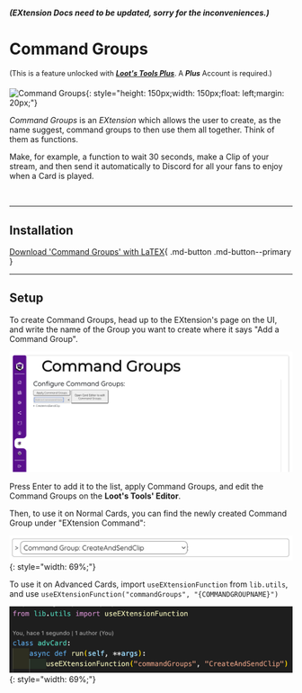 ##### (EXtension Docs need to be updated, sorry for the inconveniences.)

# Command Groups

<sup style="font-size: 90%">(This is a feature unlocked with [***Loot's Tools Plus***](../../../plus). A ***Plus*** Account is required.)</sup>

![Command Groups](https://i.imgur.com/PFaIAqn.png){: style="height: 150px;width: 150px;float: left;margin: 20px;"}

*Command Groups* is an *EXtension* which allows the user to create, as the name suggest, command groups to then use them all together. Think of them as functions.

Make, for example, a function to wait 30 seconds, make a Clip of your stream, and then send it automatically to Discord for all your fans to enjoy when a Card is played.

&nbsp;

---

## Installation

[Download 'Command Groups' with LaTEX](ltex://download/commandGroups){ .md-button .md-button--primary }

---

## Setup

To create Command Groups, head up to the EXtension's page on the UI, and write the name of the Group you want to create where it says "Add a Command Group".

![Command Groups Page](img/commandGroupsPage.png)

Press Enter to add it to the list, apply Command Groups, and edit the Command Groups on the **Loot's Tools' Editor**.

Then, to use it on Normal Cards, you can find the newly created Command Group under "EXtension Command":

![Command Groups Usage](img/commandGroupsUsage.png){: style="width: 69%;"}

To use it on Advanced Cards, import `useEXtensionFunction` from `lib.utils`, and use `useEXtensionFunction("commandGroups", "{COMMANDGROUPNAME}")`

![This would call the Command Group "CreateAndSendClip"](img/commandGroupsAdvancedUsage.png){: style="width: 69%;"}
